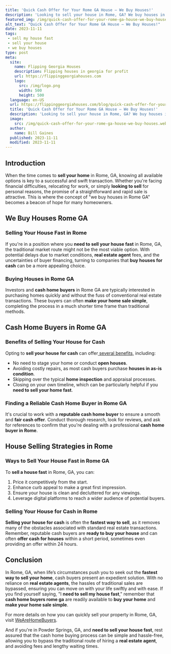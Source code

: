 ```yaml
---
title: 'Quick Cash Offer for Your Rome GA House – We Buy Houses!'
description: 'Looking to sell your house in Rome, GA? We buy houses in any condition and offer a hassle-free process. Get a fair cash offer today!'
featured_img: /img/quick-cash-offer-for-your-rome-ga-house-we-buy-houses.webp
alt_text: "Quick Cash Offer for Your Rome GA House – We Buy Houses!"
date: 2023-11-11
tags:
 - sell my house fast
 - sell your house
 - we buy houses
type: post
meta:
  site:
    name: Flipping Georgia Houses
    description: Flipping houses in georgia for profit
    url: https://flippinggeorgiahouses.com
    logo:
      src: /img/logo.png
      width: 500
      height: 500
  language: en-US
  url: https://flippinggeorgiahouses.com/blog/quick-cash-offer-for-your-rome-ga-house-we-buy-houses
  title: 'Quick Cash Offer for Your Rome GA House – We Buy Houses!'
  description: 'Looking to sell your house in Rome, GA? We buy houses in any condition and offer a hassle-free process. Get a fair cash offer today!'
  image:
    src: /img/quick-cash-offer-for-your-rome-ga-house-we-buy-houses.webp
  author:
    name: Bill Gaines
  published: 2023-11-11
  modified: 2023-11-11
---
```


## Introduction

When the time comes to **sell your home** in Rome, GA, knowing all available options is key to a successful and swift transaction. Whether you're facing financial difficulties, relocating for work, or simply **looking to sell** for personal reasons, the promise of a straightforward and rapid sale is attractive. This is where the concept of "we buy houses in Rome GA" becomes a beacon of hope for many homeowners.

## We Buy Houses Rome GA

### Selling Your House Fast in Rome

If you're in a position where you **need to sell your house fast** in Rome, GA, the traditional market route might not be the most viable option. With potential delays due to market conditions, **real estate agent** fees, and the uncertainties of buyer financing, turning to companies that **buy houses for cash** can be a more appealing choice.

### Buying Houses in Rome GA

Investors and **cash home buyers** in Rome GA are typically interested in purchasing homes quickly and without the fuss of conventional real estate transactions. These buyers can often **make your home sale simple**, completing the process in a much shorter time frame than traditional methods.

## Cash Home Buyers in Rome GA

### Benefits of Selling Your House for Cash

Opting to **sell your house for cash** can offer[  several   benefits,](https://tophomebuyingcompanies.com/blog/we-buy-houses-in-rome-ga-quick-cash-offers-for-your-property) including:

- No need to stage your home or conduct **open houses**.
- Avoiding costly repairs, as most cash buyers purchase **houses in as-is condition**.
- Skipping over the typical **home inspection** and appraisal processes.
- Closing on your own timeline, which can be particularly helpful if you **need to sell your home fast**.

### Finding a Reliable Cash Home Buyer in Rome GA

It's crucial to work with a **reputable cash home buyer** to ensure a smooth and **fair cash offer**. Conduct thorough research, look for reviews, and ask for references to confirm that you're dealing with a professional **cash home buyer in Rome**.

## House Selling Strategies in Rome

### Ways to Sell Your House Fast in Rome GA

To **sell a house fast** in Rome, GA, you can:

1. Price it competitively from the start.
2. Enhance curb appeal to make a great first impression.
3. Ensure your house is clean and decluttered for any viewings.
4. Leverage digital platforms to reach a wider audience of potential buyers.

### Selling Your House for Cash in Rome

**Selling your house for cash** is often the **fastest way to sell**, as it removes many of the obstacles associated with standard real estate transactions. Remember, reputable cash buyers are **ready to buy your house** and can often **offer cash for houses** within a short period, sometimes even providing an offer within 24 hours.

## Conclusion

In Rome, GA, when life’s circumstances push you to seek out the **fastest way to sell your home**, cash buyers present an expedient solution. With no reliance on **real estate agents**, the hassles of traditional sales are bypassed, ensuring you can move on with your life swiftly and with ease. If you find yourself saying, "I **need to sell my house fast**," remember that **cash home buyers rome ga** are readily available to **buy your home** and **make your home sale simple**.

For more details on how you can quickly sell your property in Rome, GA, visit [WeAreHomeBuyers](https://www.wearehomebuyers.com/we-buy-houses-rome-ga).

And if you're in Powder Springs, GA, and **need to sell your house fast**, rest assured that the cash home buying process can be simple and hassle-free, allowing you to bypass the traditional route of hiring a **real estate agent**, and avoiding fees and lengthy waiting times.